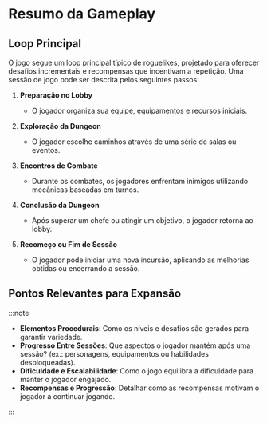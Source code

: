 # Resumo da Gameplay

## Loop Principal

O jogo segue um loop principal típico de roguelikes, projetado para oferecer desafios incrementais e recompensas que incentivam a repetição. Uma sessão de jogo pode ser descrita pelos seguintes passos:

1. **Preparação no Lobby**

   - O jogador organiza sua equipe, equipamentos e recursos iniciais.

2. **Exploração da Dungeon**

   - O jogador escolhe caminhos através de uma série de salas ou eventos.

3. **Encontros de Combate**

   - Durante os combates, os jogadores enfrentam inimigos utilizando mecânicas baseadas em turnos.

4. **Conclusão da Dungeon**

   - Após superar um chefe ou atingir um objetivo, o jogador retorna ao lobby.

5. **Recomeço ou Fim de Sessão**
   - O jogador pode iniciar uma nova incursão, aplicando as melhorias obtidas ou encerrando a sessão.

## Pontos Relevantes para Expansão

:::note

- **Elementos Procedurais**: Como os níveis e desafios são gerados para garantir variedade.
- **Progresso Entre Sessões**: Que aspectos o jogador mantém após uma sessão? (ex.: personagens, equipamentos ou habilidades desbloqueadas).
- **Dificuldade e Escalabilidade**: Como o jogo equilibra a dificuldade para manter o jogador engajado.
- **Recompensas e Progressão**: Detalhar como as recompensas motivam o jogador a continuar jogando.

:::
